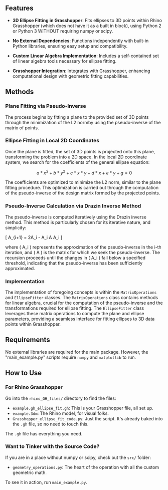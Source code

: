 
## Features

- **3D Ellipse Fitting in Grasshopper**: Fits ellipses to 3D points within Rhino Grasshopper (which does not have it as a built in block), using Python 2 or Python 3 WITHOUT requiring numpy or scipy.

- **No External Dependencies**: Functions independently with built-in Python libraries, ensuring easy setup and compatibility.

- **Custom Linear Algebra Implementation**: Includes a self-contained set of linear algebra tools necessary for ellipse fitting.

- **Grasshopper Integration**: Integrates with Grasshopper, enhancing computational design with geometric fitting capabilities.

## Methods

### Plane Fitting via Pseudo-Inverse

The process begins by fitting a plane to the provided set of 3D points through the minimization of the L2 normby using the pseudo-inverse of the matrix of points.

### Ellipse Fitting in Local 2D Coordinates

Once the plane is fitted, the set of 3D points is projected onto this plane, transforming the problem into a 2D space. In the local 2D coordinate system, we search for the coefficients of the general ellipse equation:

$$a*x^2 + b*y^2 + c*x*y + d*x + e*y + g = 0$$

The coefficients are optimized to minimize the L2 norm, similar to the plane fitting procedure. This optimization is carried out through the computation of the pseudo-inverse of the design matrix formed by the projected points.

### Pseudo-Inverse Calculation via Drazin Inverse Method

The pseudo-inverse is computed iteratively using the Drazin inverse method. This method is particularly chosen for its iterative nature, and simplicity:

\[ A_{i+1} = 2A_i - A_i A A_i \]

where \( A_i \) represents the approximation of the pseudo-inverse in the i-th iteration, and \( A \) is the matrix for which we seek the pseudo-inverse. The recursion proceeds until the changes in \( A_i \) fall below a specified threshold, indicating that the pseudo-inverse has been sufficiently approximated.

### Implementation

The implementation of foregoing concepts is within the `MatrixOperations` and `EllipseFitter` classes. The `MatrixOperations` class contains methods for linear algebra, crucial for the computation of the pseudo-inverse and the transformations required for ellipse fitting. The `EllipseFitter` class leverages these matrix operations to compute the plane and ellipse parameters, providing a seamless interface for fitting ellipses to 3D data points within Grasshopper.

## Requirements

No external libraries are required for the main package. However, the "main_example.py" scripts require `numpy` and `matplotlib` to run.

## How to Use

### For Rhino Grasshopper 
Go into the `rhino_GH_files/` directory to find the files:
- `example.gh_ellipse_fit.gh`: This is your Grasshopper file, all set up.
- `example.3dm`: The Rhino model, for visual folks.
- `Grasshopper_ellipse_fit_code.py`: Just the script. It's already baked into the `.gh` file, so no need to touch this.

The `.gh` file has everything you need.

### Want to Tinker with the Source Code?
If you are in a place without numpy or scipy, check out the `src/` folder:
- `geometry_operations.py`: The heart of the operation with all the custom geometric math.

To see it in action, run `main_example.py`.
